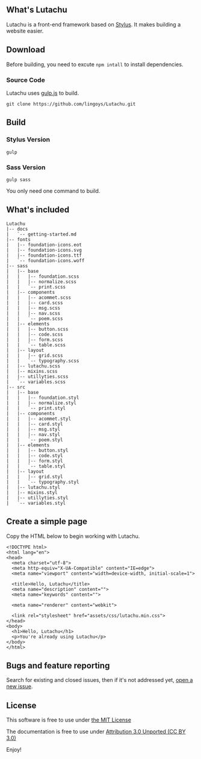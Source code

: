 ## What's Lutachu
Lutachu is a front-end framework based on [Stylus](https://github.com/stylus/stylus). It makes building a website easier.

## Download
Before building, you need to excute `npm intall` to install dependencies.

### Source Code
Lutachu uses [gulp.js](http://gulpjs.com/) to build.
```
git clone https://github.com/lingoys/Lutachu.git
```

## Build
### Stylus Version
```
gulp
```

### Sass Version
```
gulp sass
```

You only need one command to build.

## What's included
```
Lutachu
|-- docs
|   `-- getting-started.md
|-- fonts
|   |-- foundation-icons.eot
|   |-- foundation-icons.svg
|   |-- foundation-icons.ttf
|   `-- foundation-icons.woff
|-- sass
|   |-- base
|   |   |-- foundation.scss
|   |   |-- normalize.scss
|   |   `-- print.scss
|   |-- components
|   |   |-- acommet.scss
|   |   |-- card.scss
|   |   |-- msg.scss
|   |   |-- nav.scss
|   |   `-- poem.scss
|   |-- elements
|   |   |-- button.scss
|   |   |-- code.scss
|   |   |-- form.scss
|   |   `-- table.scss
|   |-- layout
|   |   |-- grid.scss
|   |   `-- typography.scss
|   |-- lutachu.scss
|   |-- mixins.scss
|   |-- utillyties.scss
|   `-- variables.scss
|-- src
|   |-- base
|   |   |-- foundation.styl
|   |   |-- normalize.styl
|   |   `-- print.styl
|   |-- components
|   |   |-- acommet.styl
|   |   |-- card.styl
|   |   |-- msg.styl
|   |   |-- nav.styl
|   |   `-- poem.styl
|   |-- elements
|   |   |-- button.styl
|   |   |-- code.styl
|   |   |-- form.styl
|   |   `-- table.styl
|   |-- layout
|   |   |-- grid.styl
|   |   `-- typography.styl
|   |-- lutachu.styl
|   |-- mixins.styl
|   |-- utillyties.styl
|   `-- variables.styl
```

## Create a simple page
Copy the HTML below to begin working with Lutachu.
```
<!DOCTYPE html>
<html lang="en">
<head>
  <meta charset="utf-8">
  <meta http-equiv="X-UA-Compatible" content="IE=edge">
  <meta name="viewport" content="width=device-width, initial-scale=1">
  
  <title>Hello, Lutachu</title>
  <meta name="description" content="">
  <meta name="keywords" content="">
  
  <meta name="renderer" content="webkit">
  
  <link rel="stylesheet" href="assets/css/lutachu.min.css">
</head>
<body>
  <h1>Hello, Lutachu</h1>
  <p>You're already using Lutachu</p>
</body>
</html>
```

## Bugs and feature reporting
Search for existing and closed issues, then if it's not addressed yet, [open a new issue](https://github.com/lingoys/lutachu/issues/new).

## License
This software is free to use under [the MIT License](https://github.com/lingoys/Lutachu/blob/master/LICENSE.md)

The documentation is free to use under [Attribution 3.0 Unported (CC BY 3.0)](http://creativecommons.org/licenses/by/3.0/) 

Enjoy!
